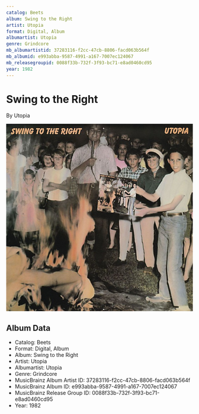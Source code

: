 ```yaml
---
catalog: Beets
album: Swing to the Right
artist: Utopia
format: Digital, Album
albumartist: Utopia
genre: Grindcore
mb_albumartistid: 37283116-f2cc-47cb-8806-facd063b564f
mb_albumid: e993abba-9587-4991-a167-7007ec124067
mb_releasegroupid: 0088f33b-732f-3f93-bc71-e8ad0460cd95
year: 1982
---
```


# Swing to the Right

By Utopia

![](../../assets/beetscovers/Utopia-Swing_to_the_Right.jpg)

## Album Data

- Catalog: Beets
- Format: Digital, Album
- Album: Swing to the Right
- Artist: Utopia
- Albumartist: Utopia
- Genre: Grindcore
- MusicBrainz Album Artist ID: 37283116-f2cc-47cb-8806-facd063b564f
- MusicBrainz Album ID: e993abba-9587-4991-a167-7007ec124067
- MusicBrainz Release Group ID: 0088f33b-732f-3f93-bc71-e8ad0460cd95
- Year: 1982

